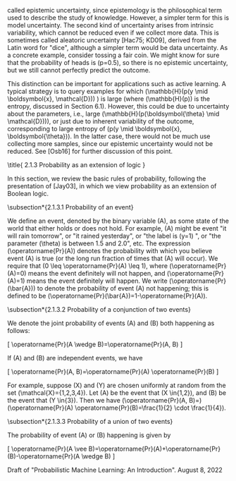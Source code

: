 called epistemic uncertainty, since epistemology is the philosophical term used to describe the study of knowledge. However, a simpler term for this is model uncertainty. The second kind of uncertainty arises from intrinsic variability, which cannot be reduced even if we collect more data. This is sometimes called aleatoric uncertainty [Hac75; KD09], derived from the Latin word for "dice", although a simpler term would be data uncertainty. As a concrete example, consider tossing a fair coin. We might know for sure that the probability of heads is \(p=0.5\), so there is no epistemic uncertainty, but we still cannot perfectly predict the outcome.

This distinction can be important for applications such as active learning. A typical strategy is to query examples for which \(\mathbb{H}(p(y \mid \boldsymbol{x}, \mathcal{D})\) ) is large (where \(\mathbb{H}(p)\) is the entropy, discussed in Section 6.1). However, this could be due to uncertainty about the parameters, i.e., large \(\mathbb{H}(p(\boldsymbol{\theta} \mid \mathcal{D}))\), or just due to inherent variability of the outcome, corresponding to large entropy of \(p(y \mid \boldsymbol{x}, \boldsymbol{\theta})\). In the latter case, there would not be much use collecting more samples, since our epistemic uncertainty would not be reduced. See [Osb16] for further discussion of this point.

\title{
2.1.3 Probability as an extension of logic
}

In this section, we review the basic rules of probability, following the presentation of [Jay03], in which we view probability as an extension of Boolean logic.

\subsection*{2.1.3.1 Probability of an event}

We define an event, denoted by the binary variable \(A\), as some state of the world that either holds or does not hold. For example, \(A\) might be event "it will rain tomorrow", or "it rained yesterday", or "the label is \(y=1\) ", or "the parameter \(\theta\) is between 1.5 and 2.0", etc. The expression \(\operatorname{Pr}(A)\) denotes the probability with which you believe event \(A\) is true (or the long run fraction of times that \(A\) will occur). We require that \(0 \leq \operatorname{Pr}(A) \leq 1\), where \(\operatorname{Pr}(A)=0\) means the event definitely will not happen, and \(\operatorname{Pr}(A)=1\) means the event definitely will happen. We write \(\operatorname{Pr}(\bar{A})\) to denote the probability of event \(A\) not happening; this is defined to be \(\operatorname{Pr}(\bar{A})=1-\operatorname{Pr}(A)\).

\subsection*{2.1.3.2 Probability of a conjunction of two events}

We denote the joint probability of events \(A\) and \(B\) both happening as follows:

\[
\operatorname{Pr}(A \wedge B)=\operatorname{Pr}(A, B)
\]

If \(A\) and \(B\) are independent events, we have

\[
\operatorname{Pr}(A, B)=\operatorname{Pr}(A) \operatorname{Pr}(B)
\]

For example, suppose \(X\) and \(Y\) are chosen uniformly at random from the set \(\mathcal{X}=\{1,2,3,4\}\). Let \(A\) be the event that \(X \in\{1,2\}\), and \(B\) be the event that \(Y \in\{3\}\). Then we have \(\operatorname{Pr}(A, B)=\) \(\operatorname{Pr}(A) \operatorname{Pr}(B)=\frac{1}{2} \cdot \frac{1}{4}\).

\subsection*{2.1.3.3 Probability of a union of two events}

The probability of event \(A\) or \(B\) happening is given by

\[
\operatorname{Pr}(A \vee B)=\operatorname{Pr}(A)+\operatorname{Pr}(B)-\operatorname{Pr}(A \wedge B)
\]

Draft of "Probabilistic Machine Learning: An Introduction". August 8, 2022